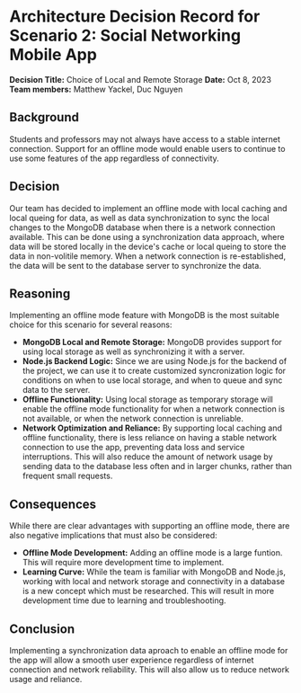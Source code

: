 # Architecture Decision Record for Scenario 2: Social Networking Mobile App
**Decision Title:** Choice of Local and Remote Storage
**Date:** Oct 8, 2023
**Team members:** Matthew Yackel, Duc Nguyen

## Background
Students and professors may not always have access to a stable internet connection. Support for an offline mode would enable users to continue to use some features of the app regardless of connectivity. 

## Decision
Our team has decided to implement an offline mode with local caching and local queing for data, as well as data synchronization to sync the local changes to the MongoDB database when there is a network connection available. This can be done using a synchronization data approach, where data will be stored locally in the device's cache or local queing to store the data in non-volitile memory. When a network connection is re-established, the data will be sent to the database server to synchronize the data. 

## Reasoning 
Implementing an offline mode feature with MongoDB is the most suitable choice for this scenario for several reasons: 
- **MongoDB Local and Remote Storage:** MongoDB provides support for using local storage as well as synchronizing it with a server. 
- **Node.js Backend Logic:** Since we are using Node.js for the backend of the project, we can use it to create customized syncronization logic for conditions on when to use local storage, and when to queue and sync data to the server. 
- **Offline Functionality:** Using local storage as temporary storage will enable the offline mode functionality for when a network connection is not available, or when the network connection is unreliable. 
- **Network Optimization and Reliance:** By supporting local caching and offline functionality, there is less reliance on having a stable network connection to use the app, preventing data loss and service interruptions. This will also reduce the amount of network usage by sending data to the database less often and in larger chunks, rather than frequent small requests. 

## Consequences
While there are clear advantages with supporting an offline mode, there are also negative implications that must also be considered: 
- **Offline Mode Development:** Adding an offline mode is a large funtion. This will require more development time to implement. 
- **Learning Curve:** While the team is familiar with MongoDB and Node.js, working with local and network storage and connectivity in a database is a new concept which must be researched. This will result in more development time due to learning and troubleshooting. 

## Conclusion
Implementing a synchronization data aproach to enable an offline mode for the app will allow a smooth user experience regardless of internet connection and network reliability. This will also allow us to reduce network usage and reliance. 